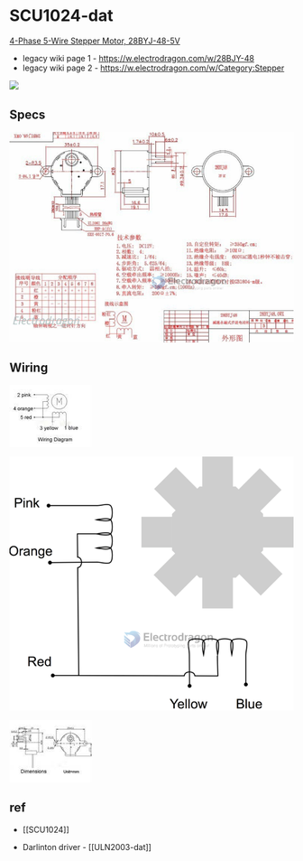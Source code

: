 
# SCU1024-dat 


[4-Phase 5-Wire Stepper Motor, 28BYJ-48-5V](https://www.electrodragon.com/product/5v-4-phase-5-wire-stepper-motor-gear-motor-28byj-48-5v/)


- legacy wiki page 1 - https://w.electrodragon.com/w/28BJY-48
- legacy wiki page 2 - https://w.electrodragon.com/w/Category:Stepper



![](2023-12-04-18-45-52.png)


## Specs 

![](2023-12-04-18-39-36.png)
## Wiring 

![](2023-12-04-18-36-37.png)


![](2023-12-04-18-38-42.png)


![](2023-12-04-18-37-25.png)


## ref 

- [[SCU1024]]

- Darlinton driver - [[ULN2003-dat]]